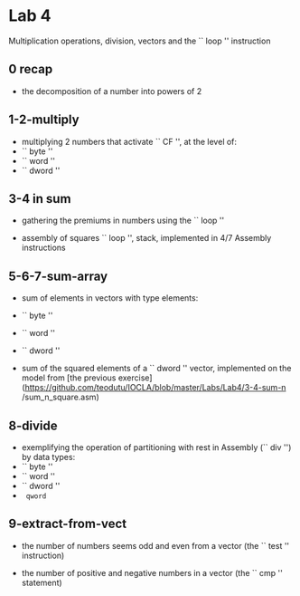 
# Lab 4

Multiplication operations, division, vectors and the `` loop '' instruction

## 0 recap

- the decomposition of a number into powers of 2

## 1-2-multiply

- multiplying 2 numbers that activate `` CF '', at the level of:
- `` byte ''
- `` word ''
- `` dword ''

## 3-4 in sum

- gathering the premiums in numbers using the `` loop ''

- assembly of squares `` loop '', stack, implemented in 4/7 Assembly instructions

## 5-6-7-sum-array

- sum of elements in vectors with type elements:
- `` byte ''
- `` word ''
- `` dword ''

- sum of the squared elements of a `` dword '' vector, implemented on the model from [the previous exercise] (https://github.com/teodutu/IOCLA/blob/master/Labs/Lab4/3-4-sum-n /sum_n_square.asm)

## 8-divide

- exemplifying the operation of partitioning with rest in Assembly (`` div '') by data types:
- `` byte ''
- `` word ''
- `` dword ''
- `` qword``

## 9-extract-from-vect

- the number of numbers seems odd and even from a vector (the `` test '' instruction)

- the number of positive and negative numbers in a vector (the `` cmp '' statement)